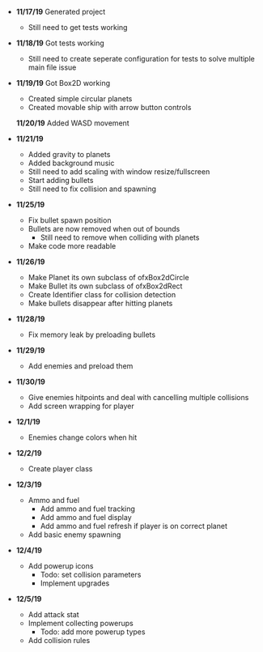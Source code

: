  - **11/17/19** Generated project 
   - Still need to get tests working

 - **11/18/19** Got tests working
   - Still need to create seperate configuration for tests to solve multiple main file issue

 - **11/19/19** Got Box2D working
   - Created simple circular planets
   - Created movable ship with arrow button controls

   **11/20/19** Added WASD movement

 - **11/21/19**
   - Added gravity to planets
   - Added background music
   - Still need to add scaling with window resize/fullscreen
   - Start adding bullets
   - Still need to fix collision and spawning

 - **11/25/19**
   - Fix bullet spawn position
   - Bullets are now removed when out of bounds
     - Still need to remove when colliding with planets
   - Make code more readable

 - **11/26/19**
   - Make Planet its own subclass of ofxBox2dCircle
   - Make Bullet its own subclass of ofxBox2dRect
   - Create Identifier class for collision detection
   - Make bullets disappear after hitting planets

 - **11/28/19**
   - Fix memory leak by preloading bullets

 - **11/29/19**
   - Add enemies and preload them

 - **11/30/19**
   - Give enemies hitpoints and deal with cancelling multiple collisions
   - Add screen wrapping for player

 - **12/1/19**
   - Enemies change colors when hit

 - **12/2/19**
   - Create player class

 - **12/3/19**
   - Ammo and fuel
	 - Add ammo and fuel tracking
	 - Add ammo and fuel display
	 - Add ammo and fuel refresh if player is on correct planet
   - Add basic enemy spawning

 - **12/4/19**
   - Add powerup icons
     - Todo: set collision parameters
     - Implement upgrades

 - **12/5/19**
   - Add attack stat
   - Implement collecting powerups
     - Todo: add more powerup types
   - Add collision rules